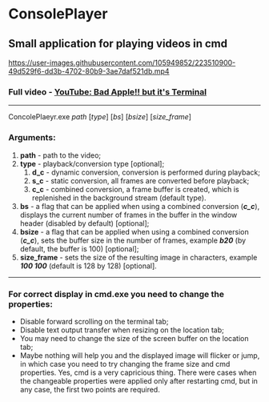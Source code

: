 # ConsolePlayer

## Small application for playing videos in cmd

https://user-images.githubusercontent.com/105949852/223510900-49d529f6-dd3b-4702-80b9-3ae7daf521db.mp4

### Full video - [YouTube: Bad Apple!! but it's Terminal](https://youtu.be/vduQ-QZL6sQ)

----
ConcolePlaeyr.exe *path* [*type*] [*bs*] [*bsize*] [*size_frame*] 

### Arguments:   
1. **path** - path to the video;
2. **type** - playback/conversion type [optional];  
   1) **d_c** - dynamic conversion, conversion is performed during playback;
   2) **s_c** - static conversion, all frames are converted before playback;
   3) **c_c** - combined conversion, a frame buffer is created, which is replenished in the background stream (default type).
3. **bs** - a flag that can be applied when using a combined conversion (***c_c***), displays the current number of frames in the buffer in the window header (disabled by default) [optional];
4. **bsize** - a flag that can be applied when using a combined conversion (***c_c***), sets the buffer size in the number of frames, example ***b20*** (by default, the buffer is 100) [optional];
5. **size_frame** - sets the size of the resulting image in characters, example ***100 100*** (default is 128 by 128) [optional].
---
### For correct display in cmd.exe you need to change the properties:
* Disable forward scrolling on the terminal tab;
* Disable text output transfer when resizing on the location tab;
* You may need to change the size of the screen buffer on the location tab;
* Maybe nothing will help you and the displayed image will flicker or jump, in which case you need to try changing the frame size and cmd properties. Yes, cmd is a very capricious thing. There were cases when the changeable properties were applied only after restarting cmd, but in any case, the first two points are required.




